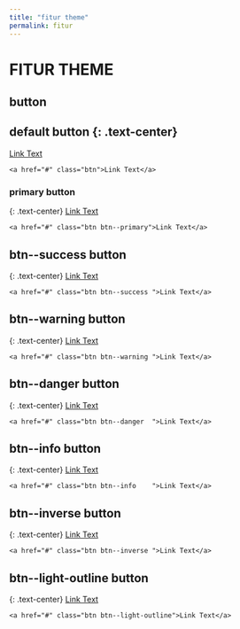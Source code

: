 ```yaml
---
title: "fitur theme"
permalink: fitur
---
```


# FITUR THEME

## button

## default button {: .text-center}
<a href="#" class="btn">Link Text</a>
```
<a href="#" class="btn">Link Text</a>
```

### primary button 
{: .text-center}
<a href="#" class="btn btn--primary">Link Text</a>
```
<a href="#" class="btn btn--primary">Link Text</a>
```

## btn--success	 button 
{: .text-center}
<a href="#" class="btn btn--success	">Link Text</a>
```
<a href="#" class="btn btn--success	">Link Text</a>
```

## btn--warning	 button 
{: .text-center}
<a href="#" class="btn btn--warning">Link Text</a>
```
<a href="#" class="btn btn--warning	">Link Text</a>
```

## btn--danger	 button 
{: .text-center}
<a href="#" class="btn btn--danger">Link Text</a>
```
<a href="#" class="btn btn--danger	">Link Text</a>
```

## btn--info	 button 
{: .text-center}
<a href="#" class="btn btn--info">Link Text</a>
```
<a href="#" class="btn btn--info	">Link Text</a>
```

## btn--inverse	 button 
{: .text-center}
<a href="#" class="btn btn--inverse">Link Text</a>
```
<a href="#" class="btn btn--inverse	">Link Text</a>
```

## btn--light-outline	 button 
{: .text-center}
<a href="#" class="btn btn--light-outline">Link Text</a>
```
<a href="#" class="btn btn--light-outline">Link Text</a>
```
